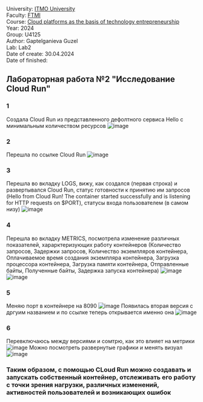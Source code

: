 University: [ITMO University](https://itmo.ru/ru/)\
Faculty: [FTMI](https://ftmi.itmo.ru)\
Course: [Cloud platforms as the basis of technology entrepreneurship](https://itmo-ict-faculty.github.io/cloud-platforms-as-the-basis-of-technology-entrepreneurship/education/labs2023-2024/lab1/lab1/)\
Year: 2024\
Group: U4125\
Author: Gaptelganieva Guzel\
Lab: Lab2\
Date of create: 30.04.2024\
Date of finished:

## Лабораторная работа №2 "Исследование Cloud Run"

### 1 
Создала Cloud Run из представленного дефолтного сервиса Hello с минимальным количеством ресурсов
![image](https://github.com/guzel148/2024-cloud-platforms-as-the-basis-of-technology-entrepreneurship-u4125-gaptelganieva_g_r/assets/156536395/d3f72b55-b50e-4605-bf14-635534631c2c)
### 2 
Перешла по ссылке Cloud Run
![image](https://github.com/guzel148/2024-cloud-platforms-as-the-basis-of-technology-entrepreneurship-u4125-gaptelganieva_g_r/assets/156536395/8290ceb5-198a-4a2e-8339-50c029b457ed)
### 3
Перешла во вкладку LOGS, вижу, как создался (первая строка) и развертывался Cloud Run, статус готовности к принятию им запросов (Hello from Cloud Run! The container started successfully and is listening for HTTP requests on $PORT), статусы входа пользователем (в самом низу)
![image](https://github.com/guzel148/2024-cloud-platforms-as-the-basis-of-technology-entrepreneurship-u4125-gaptelganieva_g_r/assets/156536395/9b90a237-0576-4845-8766-fda712bb6227)
### 4
Перешла во вкладку METRICS, посмотрела изменение различных показателей, харарктеризующих работу контейнеров (Количество запросов, Задержки запросов, Количество экземпляров контейнера, Оплачиваемое время создания экземпляра контейнера, Загрузка процессора контейнера, Загрузка памяти контейнера, Отправленные байты, Полученные байты, Задержка запуска контейнера)
![image](https://github.com/guzel148/2024-cloud-platforms-as-the-basis-of-technology-entrepreneurship-u4125-gaptelganieva_g_r/assets/156536395/af805883-7237-4453-8604-5b4456b52747)
![image](https://github.com/guzel148/2024-cloud-platforms-as-the-basis-of-technology-entrepreneurship-u4125-gaptelganieva_g_r/assets/156536395/410ae292-774a-4a6d-9f9e-da41b6a098fd)
### 5
Меняю порт в контейнере на 8090
![image](https://github.com/guzel148/2024-cloud-platforms-as-the-basis-of-technology-entrepreneurship-u4125-gaptelganieva_g_r/assets/156536395/a6f2dc7e-c1a7-4c33-8eaf-bcf8f3e3b706)
Появилась вторая версия с дргуим названием и по ссылке теперь открывается именно она
![image](https://github.com/guzel148/2024-cloud-platforms-as-the-basis-of-technology-entrepreneurship-u4125-gaptelganieva_g_r/assets/156536395/3f9ff127-d7ee-4113-8fe9-c3421573418c)
### 6
Перевключаюсь между версиями и сомтрю, как это влияет на метрики
![image](https://github.com/guzel148/2024-cloud-platforms-as-the-basis-of-technology-entrepreneurship-u4125-gaptelganieva_g_r/assets/156536395/e248f6a1-c8c2-442f-aac0-5a4e3d98b0c9)
Можно посмотреть развернутые графики и менять визуал
![image](https://github.com/guzel148/2024-cloud-platforms-as-the-basis-of-technology-entrepreneurship-u4125-gaptelganieva_g_r/assets/156536395/f5339441-4f64-4695-a343-4e7dc0b9e9f2)

### Таким образом, с помощью CLoud Run можно создавать и запускать собственный контейнер, отслеживать его работу с точки зрения нагрузки, различных изменений, активностей пользователей и возникающих ошибок
